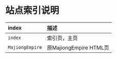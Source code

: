 
# 站点索引说明

| index    | 描述      |
|:-------- |:-------- |
| `index`  | 索引页，主页 |
| `MajiongEmpire`  | 原MajiongEmpire HTML页 |
